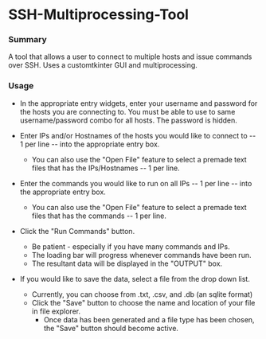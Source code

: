# SSH-Multiprocessing-Tool

### Summary
A tool that allows a user to connect to multiple hosts and issue commands over SSH. Uses a customtkinter GUI and multiprocessing.

### Usage
* In the appropriate entry widgets, enter your username and password for the hosts you are connecting to. You must be able to use to same username/password combo for all hosts. The password is hidden.

* Enter IPs and/or Hostnames of the hosts you would like to connect to -- 1 per line -- into the appropriate entry box.
  * You can also use the "Open File" feature to select a premade text files that has the IPs/Hostnames -- 1 per line.

* Enter the commands you would like to run on all IPs -- 1 per line -- into the appropriate entry box.
  * You can also use the "Open File" feature to select a premade text files that has the commands -- 1 per line.
    
* Click the "Run Commands" button.
  * Be patient - especially if you have many commands and IPs.
  * The loading bar will progress whenever commands have been run.
  * The resultant data will be displayed in the "OUTPUT" box.

* If you would like to save the data, select a file from the drop down list.
  * Currently, you can choose from .txt, .csv, and .db (an sqlite format)
  * Click the "Save" button to choose the name and location of your file in file explorer.
    *  Once data has been generated and a file type has been chosen, the "Save" button should become active.

